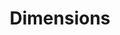 ---
bigquery: https://console.cloud.google.com/bigquery?p=covid-19-dimensions-ai&page=table&d=data&t=publications
contributors: Digital Science, https://www.digital-science.com/
cost: Free for personal, non-commercial use.
description: Dimensions contains more than 100 million publications, ranging from
  articles published in scholarly journals, books and book chapters, to preprints
  and conference proceedings. All publications are contextualized with linked data
  sets, funding, publications, patents, clinical trials, and policy documents. You
  can also view associated categories, funders, institutions, and researcher profiles.
documentation: https://docs.dimensions.ai/bigquery/index.html
last_edit: 04/06/2022, 09:59:57
location: https://www.dimensions.ai/products/free/
maintained_by: Digital Science, https://www.digital-science.com/
schema_fields:
- date_modified
- investigators
- created_date
- external_ids
- funder_org_cities
- funding_currency
- foa_number
- brief_title
- research_org_city_names
- start_year
- title
- parent_id
- relationships
- metrics
- issue
- funder_org
- date_print
- eisbn
- wikipedia_url
- end_year
- year
- original_assignee_countries
- book_series_title
- funding_nzd
- original_assignee
- address
- category_hrcs_rac
- volume
- conditions
- citations_count
- funding_gbp
- publication_ids
- established
- open_access_categories_v2
- source_id
- email_address
- supporting_grant_ids
- category_sdg
- funding_details
- funding_chf
- publication_year
- category_uoa
- funder_orgs
- research_org_cities
- embargo_date
- priority_date
- authors
- filing_year
- journal
- citation_string
- funding_eur
- arxiv_id
- associated_publication_pmid
- pmcid
- id
- book_title
- inventor_names
- original_assignee_orgs
- research_org_state_names
- links
- associated_publication_id
- kind
- concepts
- funding_cad
- interventions
- associated_grant_ids
- patent_ids
- funder_org_countries
- ipcr
- start_date
- research_org_country_names
- family_id
- active_years
- cpc
- legal_status
- open_access_categories
- isbn
- cited_by_ids
- proceedings_title
- legal_events
- current_assignee_countries
- researcher_ids
- labels
- doi
- filing_date
- acronym
- publisher
- repository_name
- date_imported_gbq
- category_hrcs_hc
- acknowledgements
- date
- expiration_year
- category_bra
- funding_usd
- altmetrics
- pmid
- registry
- category_icrp_cso
- funding_cny
- associated_publication_doi
- resulting_publication_doi
- granted_year
- types
- date_normal
- original_abstract
- current_assignee_orgs
- categories
- research_org_countries
- description
- category_rcdc
- funding_amount
- granted_date
- citations
- original_title
- end_date
- language
- expiration_date
- funding_aud
- application_number
- priority_year
- category_icrp_ct
- pages
- grant_number
- subtitles
- mesh_terms
- funding_jpy
- status
- family_members_ids
- assignee_orgs
- repository_url
- acronyms
- research_orgs
- current_assignee
- date_online
- journal_lists
- funder_org_state_codes
- resulting_publication_ids
- license
- category_for
- filing_status
- type
- funder_countries
- gender
- jurisdiction
- family_count
- repository_id
- editors
- research_org_state_codes
- phase
- organisation_details
- associated_publication_arxiv_id
- abstract
- linkout
- mesh_headings
- reference_ids
- name
- conference
- publication_date
- category_hra
- clinical_trial_ids
- date_inserted
- assignee_countries
- funder_org_acronyms
- aliases
shortname: dimensions
tags:
- scholarly literature
- patents
- funding
- clinical trials
- academic profiles
terms_of_use: 'Use of both the Dimensions COVID-19 dataset and full Dimensions dataset
  are subject to the Dimensions Terms of use: https://www.dimensions.ai/policies-terms-legal '
title: Dimensions
uuid: dcff88bd-fe6b-4fdb-8159-809bf9d7bc1c
---